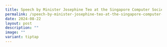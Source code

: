 ```yaml
---
title: Speech by Minister Josephine Teo at the Singapore Computer Society Tech3 Forum
permalink: /speech-by-minister-josephine-teo-at-the-singapore-computer-society-tech3-forum/
date: 2024-08-22
layout: post
description: ""
image: ""
variant: tiptap
---
```

